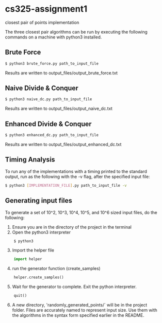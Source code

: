 # cs325-assignment1
closest pair of points implementation

The three closest pair algorithms can be run by executing the following commands on a machine with python3 installed.

## Brute Force
```bash
$ python3 brute_force.py path_to_input_file
```
Results are written to output_files/output_brute_force.txt

## Naive Divide & Conquer
```bash
$ python3 naive_dc.py path_to_input_file
```
Results are written to output_files/output_naive_dc.txt

## Enhanced Divide & Conquer
```bash
$ python3 enhanced_dc.py path_to_input_file
```
Results are written to output_files/output_enhanced_dc.txt

## Timing Analysis
To run any of the implementations with a timing printed to the standard output,
run as the following with the -v flag, after the specified input file:
```bash
$ python3 [IMPLEMENTATION_FILE].py path_to_input_file -v
```

## Generating input files
To generate a set of 10^2, 10^3, 10^4, 10^5, and 10^6 sized input files, do the following:
1) Ensure you are in the directory of the project in the terminal
2) Open the python3 interpreter
```bash
    $ python3
```
3) Import the helper file
```python
    import helper
```
4) run the generator function (create_samples)
```python
    helper.create_samples()
```
5) Wait for the generator to complete. Exit the python interpreter.
```python
    quit()
```
6) A new directory, 'randomly_generated_points/` will be in the project folder. Files are accurately named to represent input size. Use them with the algorithms in the syntax form specified earlier in the README.